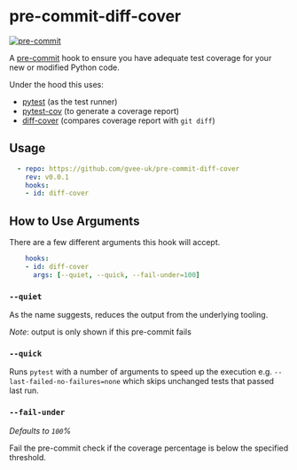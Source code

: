 # pre-commit-diff-cover

[![pre-commit](https://img.shields.io/badge/pre--commit-enabled-brightgreen?logo=pre-commit)](https://github.com/pre-commit/pre-commit)

A [pre-commit](https://pre-commit.com/) hook to ensure you have adequate test
 coverage for your new or modified Python code.

Under the hood this uses:

- [pytest](https://pypi.org/project/pytest/) (as the test runner)
- [pytest-cov](https://pypi.org/project/pytest-cov/) (to generate a coverage report)
- [diff-cover](https://pypi.org/project/diff-cover/) (compares coverage report
 with `git diff`)

## Usage

```yaml
  - repo: https://github.com/gvee-uk/pre-commit-diff-cover
    rev: v0.0.1
    hooks:
    - id: diff-cover
```

## How to Use Arguments

There are a few different arguments this hook will accept.

```yaml
    hooks:
    - id: diff-cover
      args: [--quiet, --quick, --fail-under=100]
```

### `--quiet`

As the name suggests, reduces the output from the underlying tooling.

_Note_: output is only shown if this pre-commit fails

### `--quick`

Runs `pytest` with a number of arguments to speed up the execution e.g.
 `--last-failed-no-failures=none` which skips unchanged tests that passed last run.

### `--fail-under`

_Defaults to `100`%_

Fail the pre-commit check if the coverage percentage is below the specified threshold.
